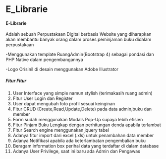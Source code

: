 # E_Librarie
<h4>E-Librarie</h4>
<p>Adalah sebuah Perpustakaan Digital berbasis Website yang diharapkan akan membantu banyak orang dalam proses peminjaman buku didalam perpustakaan</p>
-Menggunakan template RuangAdmin(Bootstrap 4) sebagai pondasi dan PHP Native dalam pengembangannya

-Logo Orisinil di desain menggunakan Adobe Illustrator

<h5>Fitur Fitur</h5>
<ol>
<li>User Interface yang simple namun stylish (terimakasih ruang admin)</li>
<li>Fitur User Login dan Register</li>
<li>User dapat mengubah foto profil sesuai keinginan</li>
<li>Fitur CRUD (Create,Read,Update,Delete) pada data admin,buku dan member</li>
<li>Form sudah menggunakan Modals Pop-Up supaya lebih efisien</li>
<li>Fitur Pinjam Buku Lengkap dengan perhitungan denda apabila terlambat</li>
<li>Fitur Search engine menggunakan jquery tabel</li>
<li>Adanya fitur import dari excel (.xls) untuk penambahan data member</li>
<li>Adanya Notifikasi apabila ada keterlambatan pengembalian buku</li>
<li>Beragam information box perihal data yang terdaftar di dalam database</li>
<li>Adanya User Privilege, saat ini baru ada Admin dan Pengawas</li>
</ol>
